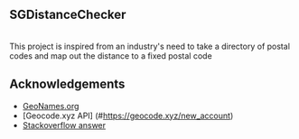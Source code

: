 ## SGDistanceChecker
<br>
This project is inspired from an industry's need to take a directory of postal codes and map out the distance to a fixed postal code

## Acknowledgements
- [GeoNames.org](#http://download.geonames.org/export/zip/)
- [Geocode.xyz API] (#https://geocode.xyz/new_account)
- [Stackoverflow answer](#https://stackoverflow.com/questions/4913349/haversine-formula-in-python-bearing-and-distance-between-two-gps-points)
